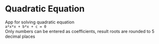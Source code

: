 # Quadratic Equation
App for solving quadratic equation   
`a*x*x + b*x + c = 0`  
Only numbers can be entered as coefficients, result roots are rounded to 5 decimal places